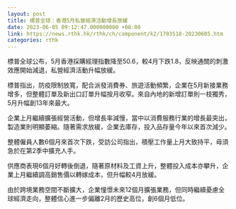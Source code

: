 ```yaml
---
layout: post
title: 標普全球：香港5月私營經濟活動增長放緩
date: 2023-06-05 09:12:47.000000000 +08:00
link: https://news.rthk.hk/rthk/ch/component/k2/1703518-20230605.htm
categories: rthk
---
```


標普全球公布，5月香港採購經理指數降至50.6，較4月下跌1.8，反映通關的刺激效應開始減退，私營經濟活動升幅放緩。

標普指出，防疫限制放寬，配合派發消費券、旅遊活動頻繁，企業在5月新接業務增多，但整體訂單及新出口訂單升幅按月收窄。來自內地的新增訂單則一枝獨秀，5月升幅創13年來最大。

企業上月繼續擴張經營活動，但增長率減慢，當中以消費服務行業的增長最突出，製造業則明顯萎縮。隨著需求放緩，企業去庫存，投入品存量今年以來首次減少。

整體僱員人數6個月來首次下跌，受訪公司指出，積壓工作量上月大致持平，毋須急於在第2季中擴充人手。

供應商表現6個月好轉後倒退，隨著原材料及工資上升，整體投入成本亦攀升，企業上月繼續調高銷售價以轉嫁成本，但升幅較4月放緩。

由於跨境業務空間不斷擴大，企業憧憬未來12個月擴張業務，但同時繼續憂慮全球經濟走向，整體信心進一步偏離2月的歷史高位，創6個月低位。
